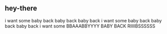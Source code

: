 ## hey-there

i want some
baby back
baby back
baby back
i want some
baby back
baby back
baby back
i want some
BBAAABBYYYY
BABY BACK RIIIIBSSSSSS
